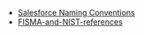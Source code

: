 - [Salesforce Naming Conventions](Salesforce-Naming-Conventions.md)
- [FISMA-and-NIST-references](FISMA-and-NIST-references.md)